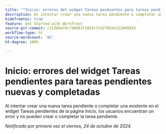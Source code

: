 ```yaml
---
title: '“Inicio: errores del widget Tareas pendientes para tareas pendientes nuevas y completadas”'
description: Al intentar crear una nueva tarea pendiente o completar una existente en el widget Tareas pendientes de la página Inicio, los usuarios encuentran un error y no pueden crear o completar la tarea pendiente.
hidefromtoc: true
feature: Get Started with Workfront
source-git-commit: c11389a7dc7d6d62f1025c7c42f8b5e22204581d
workflow-type: ht
source-wordcount: '82'
ht-degree: 100%

---
```


# Inicio: errores del widget Tareas pendientes para tareas pendientes nuevas y completadas

Al intentar crear una nueva tarea pendiente o completar una existente en el widget Tareas pendientes de la página Inicio, los usuarios encuentran un error y no pueden crear o completar la tarea pendiente.

_Notificado por primera vez el viernes, 24 de octubre de 2024._
